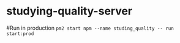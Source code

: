 # studying-quality-server

#Run in production
`pm2 start npm --name studing_quality -- run start:prod`
